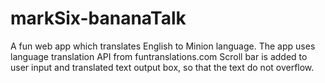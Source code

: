 # markSix-bananaTalk
A fun web app which translates English to Minion language.
The app uses language translation API from funtranslations.com
Scroll bar is added to user input and translated text output box, so that the text do not overflow.
